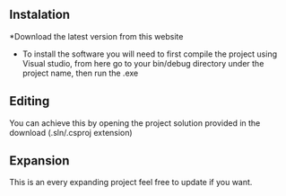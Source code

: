 ## Instalation
*Download the latest version from this website
* To install the software you will need to first compile the project using Visual studio, from here go to your bin/debug directory under the project name, then run the .exe

## Editing
You can achieve this by opening the project solution provided in the download (.sln/.csproj extension)

## Expansion
This is an every expanding project feel free to update if you want.
